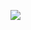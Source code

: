 
![](https://github-readme-stats.vercel.app/api/top-langs/?username=WDoyle123&theme=dark&hide_border=false&include_all_commits=true&count_private=true&layout=compact)
